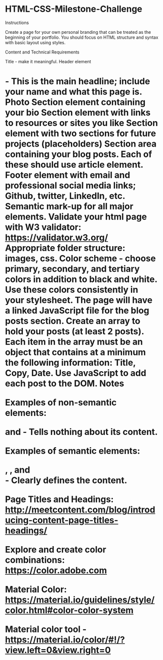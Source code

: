# HTML-CSS-Milestone-Challenge

Instructions

Create a page for your own personal branding that can be treated as the beginning of your portfolio. You should focus on HTML structure and syntax with basic layout using styles.

Content and Technical Requirements

Title - make it meaningful.
Header element <h1> - This is the main headline; include your name and what this page is.
Photo
Section element containing your bio
Section element with links to resources or sites you like
Section element with two sections for future projects (placeholders)
Section area containing your blog posts. Each of these should use article element.
Footer element with email and professional social media links; Github, twitter, LinkedIn, etc.
Semantic mark-up for all major elements.
Validate your html page with W3 validator: https://validator.w3.org/
Appropriate folder structure: images, css.
Color scheme - choose primary, secondary, and tertiary colors in addition to black and white. Use these colors consistently in your stylesheet.
The page will have a linked JavaScript file for the blog posts section. Create an array to hold your posts (at least 2 posts). Each item in the array must be an object that contains at a minimum the following information: Title, Copy, Date. Use JavaScript to add each post to the DOM.
Notes

Examples of non-semantic elements: <div> and <span> - Tells nothing about its content.

Examples of semantic elements: <form>, <table>, and <article> - Clearly defines the content.

Page Titles and Headings: http://meetcontent.com/blog/introducing-content-page-titles-headings/

Explore and create color combinations: https://color.adobe.com

Material Color: https://material.io/guidelines/style/color.html#color-color-system

Material color tool - https://material.io/color/#!/?view.left=0&view.right=0